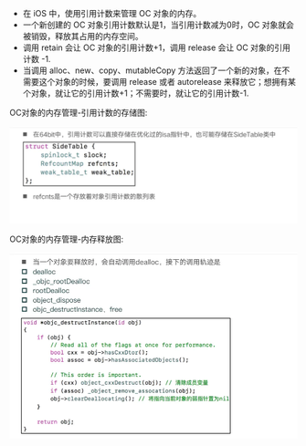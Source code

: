 * 在 iOS 中，使用引用计数来管理 OC 对象的内存。
* 一个新创建的 OC 对象引用计数默认是1，当引用计数减为0时，OC 对象就会被销毁，释放其占用的内存空间。
* 调用 retain 会让 OC 对象的引用计数+1，调用 release 会让 OC 对象的引用计数 -1.
* 当调用 alloc、new、copy、mutableCopy 方法返回了一个新的对象，在不需要这个对象的时候，要调用 release 或者 autorelease 来释放它；想拥有某个对象，就让它的引用计数+1；不需要时，就让它的引用计数-1.

OC对象的内存管理-引用计数的存储图:

![OC对象的内存管理-引用计数的存储图](OC%E5%AF%B9%E8%B1%A1%E7%9A%84%E5%86%85%E5%AD%98%E7%AE%A1%E7%90%86-%E5%BC%95%E7%94%A8%E8%AE%A1%E6%95%B0%E7%9A%84%E5%AD%98%E5%82%A8%E5%9B%BE.webp)


OC对象的内存管理-内存释放图:

![OC对象的内存管理-内存释放图](OC%E5%AF%B9%E8%B1%A1%E7%9A%84%E5%86%85%E5%AD%98%E7%AE%A1%E7%90%86-%E5%86%85%E5%AD%98%E9%87%8A%E6%94%BE%E5%9B%BE.webp)
